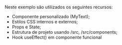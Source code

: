 Neste exemplo são utilizados os seguintes recursos:

* Componente personalizado (MyText);
* Estilos CSS internos e externos;
* Props e State;
* Estrutura de projeto usando /src, /src/components;
* Hook useEffect() em componente funcional
